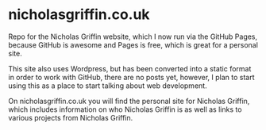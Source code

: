 # nicholasgriffin.co.uk
Repo for the Nicholas Griffin website, which I now run via the GitHub Pages, because GitHub is awesome and Pages is free, which is great for a personal site.

This site also uses Wordpress, but has been converted into a static format in order to work with GitHub, there are no posts yet, however, I plan to start using this as a place to start talking about web development.

On nicholasgriffin.co.uk you will find the personal site for Nicholas Griffin, which includes information on who Nicholas Griffin is as well as links to various projects from Nicholas Griffin.
